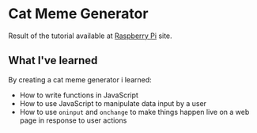 # Cat Meme Generator

Result of the tutorial available at [Raspberry Pi](https://projects.raspberrypi.org/en/projects/cat-meme-generator) site.

## What I've learned
By creating a cat meme generator i learned:

* How to write functions in JavaScript
* How to use JavaScript to manipulate data input by a user
* How to use `oninput` and `onchange` to make things happen live on a web page in response to user actions